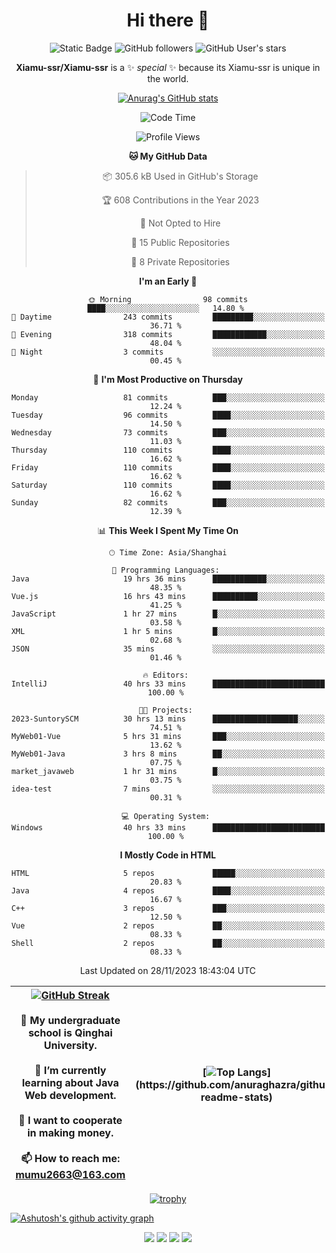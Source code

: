 
<!--

Here are some ideas to get you started:

- 🔭 I’m currently working on ...
- 🌱 I’m currently learning ...
- 👯 I’m looking to collaborate on ...
- 🤔 I’m looking for help with ...
- 💬 Ask me about ...
- 📫 How to reach me: ...
- 😄 Pronouns: ...
- ⚡ Fun fact: ...
-->

<div align=center>
  <div>
    
  # Hi there 👋
  ![Static Badge](https://img.shields.io/badge/build-pass-green)
  ![GitHub followers](https://img.shields.io/github/followers/Xiamu-ssr)
  ![GitHub User's stars](https://img.shields.io/github/stars/Xiamu-ssr)

  **Xiamu-ssr/Xiamu-ssr** is a ✨ _special_ ✨ because its Xiamu-ssr is unique in the world.
  </div>
</div>

<div align="center">

  [![Anurag's GitHub stats](https://github-readme-stats.vercel.app/api?username=Xiamu-ssr&count_private=true&show_icons=true&theme=ambient_gradient)](https://github.com/anuraghazra/github-readme-stats)

  <!--START_SECTION:waka-->
![Code Time](http://img.shields.io/badge/Code%20Time-108%20hrs%2057%20mins-blue)

![Profile Views](http://img.shields.io/badge/Profile%20Views-0-blue)

**🐱 My GitHub Data** 

> 📦 305.6 kB Used in GitHub's Storage 
 > 
> 🏆 608 Contributions in the Year 2023
 > 
> 🚫 Not Opted to Hire
 > 
> 📜 15 Public Repositories 
 > 
> 🔑 8 Private Repositories 
 > 
**I'm an Early 🐤** 

```text
🌞 Morning                98 commits          ████░░░░░░░░░░░░░░░░░░░░░   14.80 % 
🌆 Daytime                243 commits         █████████░░░░░░░░░░░░░░░░   36.71 % 
🌃 Evening                318 commits         ████████████░░░░░░░░░░░░░   48.04 % 
🌙 Night                  3 commits           ░░░░░░░░░░░░░░░░░░░░░░░░░   00.45 % 
```
📅 **I'm Most Productive on Thursday** 

```text
Monday                   81 commits          ███░░░░░░░░░░░░░░░░░░░░░░   12.24 % 
Tuesday                  96 commits          ████░░░░░░░░░░░░░░░░░░░░░   14.50 % 
Wednesday                73 commits          ███░░░░░░░░░░░░░░░░░░░░░░   11.03 % 
Thursday                 110 commits         ████░░░░░░░░░░░░░░░░░░░░░   16.62 % 
Friday                   110 commits         ████░░░░░░░░░░░░░░░░░░░░░   16.62 % 
Saturday                 110 commits         ████░░░░░░░░░░░░░░░░░░░░░   16.62 % 
Sunday                   82 commits          ███░░░░░░░░░░░░░░░░░░░░░░   12.39 % 
```


📊 **This Week I Spent My Time On** 

```text
🕑︎ Time Zone: Asia/Shanghai

💬 Programming Languages: 
Java                     19 hrs 36 mins      ████████████░░░░░░░░░░░░░   48.35 % 
Vue.js                   16 hrs 43 mins      ██████████░░░░░░░░░░░░░░░   41.25 % 
JavaScript               1 hr 27 mins        █░░░░░░░░░░░░░░░░░░░░░░░░   03.58 % 
XML                      1 hr 5 mins         █░░░░░░░░░░░░░░░░░░░░░░░░   02.68 % 
JSON                     35 mins             ░░░░░░░░░░░░░░░░░░░░░░░░░   01.46 % 

🔥 Editors: 
IntelliJ                 40 hrs 33 mins      █████████████████████████   100.00 % 

🐱‍💻 Projects: 
2023-SuntorySCM          30 hrs 13 mins      ███████████████████░░░░░░   74.51 % 
MyWeb01-Vue              5 hrs 31 mins       ███░░░░░░░░░░░░░░░░░░░░░░   13.62 % 
MyWeb01-Java             3 hrs 8 mins        ██░░░░░░░░░░░░░░░░░░░░░░░   07.75 % 
market_javaweb           1 hr 31 mins        █░░░░░░░░░░░░░░░░░░░░░░░░   03.75 % 
idea-test                7 mins              ░░░░░░░░░░░░░░░░░░░░░░░░░   00.31 % 

💻 Operating System: 
Windows                  40 hrs 33 mins      █████████████████████████   100.00 % 
```

**I Mostly Code in HTML** 

```text
HTML                     5 repos             █████░░░░░░░░░░░░░░░░░░░░   20.83 % 
Java                     4 repos             ████░░░░░░░░░░░░░░░░░░░░░   16.67 % 
C++                      3 repos             ███░░░░░░░░░░░░░░░░░░░░░░   12.50 % 
Vue                      2 repos             ██░░░░░░░░░░░░░░░░░░░░░░░   08.33 % 
Shell                    2 repos             ██░░░░░░░░░░░░░░░░░░░░░░░   08.33 % 
```




 Last Updated on 28/11/2023 18:43:04 UTC
<!--END_SECTION:waka-->

</div>


<div align="center">

| [![GitHub Streak](https://streak-stats.demolab.com?user=Xiamu-ssr&theme=blood)](https://git.io/streak-stats) <br/><br/> 🔭 My undergraduate school is Qinghai University. <br/><br/> 🌱 I’m currently learning about Java Web development. <br/><br> 👯 I want to cooperate in making money. <br/><br/> 📫 How to reach me: mumu2663@163.com | [![Top Langs](https://github-readme-stats.vercel.app/api/top-langs/?username=Xiamu-ssr&layout=donut&langs_count=16&text_color=000&icon_color=fff&theme=graywhite")](https://github.com/anuraghazra/github-readme-stats) |
| ----- | --- |
  
</div>

<!--

[![Readme Card](https://github-readme-stats.vercel.app/api/pin/?username=Xiamu-ssr&repo=OMP-DFSG&theme=graywhite)](https://github.com/anuraghazra/github-readme-stats)

-->

<div align="center">

[![trophy](https://github-profile-trophy.vercel.app/?username=Xiamu-ssr&row=1&theme=onedark)](https://github.com/ryo-ma/github-profile-trophy)
  
</div>

[![Ashutosh's github activity graph](https://github-readme-activity-graph.vercel.app/graph?username=Xiamu-ssr&theme=react)](https://github.com/ashutosh00710/github-readme-activity-graph)

<div align="center">

[![](https://stats.justsong.cn/api/leetcode/?username=xiamusss&cn=true&theme=vue)](https://leetcode.cn/u/xiamusss/)
[![](https://stats.justsong.cn/api/zhihu?username=1138882663&theme=vue)](https://www.zhihu.com/people/1138882663)
[![](https://stats.justsong.cn/api/bilibili/?id=1398826277&theme=vue)](https://space.bilibili.com/1398826277)
[![](https://stats.justsong.cn/api/csdn?id=m0_51390969&theme=vue)](https://blog.csdn.net/m0_51390969)
  
</div>





